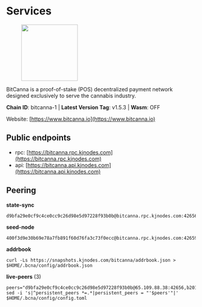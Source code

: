 # Services

<figure><img src="https://raw.githubusercontent.com/kj89/testnet_manuals/main/pingpub/logos/bitcanna.png" width="150" alt=""><figcaption></figcaption></figure>

BitCanna is a proof-of-stake (POS) decentralized payment network designed exclusively to serve the cannabis industry. 

**Chain ID**: bitcanna-1 | **Latest Version Tag**: v1.5.3 | **Wasm**: OFF

Website: [https://www.bitcanna.io](https://www.bitcanna.io)


## Public endpoints

* rpc: [https://bitcanna.rpc.kjnodes.com](https://bitcanna.rpc.kjnodes.com)
* api: [https://bitcanna.api.kjnodes.com](https://bitcanna.api.kjnodes.com)

## Peering

**state-sync**

```
d9bfa29e0cf9c4ce0cc9c26d98e5d97228f93b0b@bitcanna.rpc.kjnodes.com:42656
```

**seed-node**

```
400f3d9e30b69e78a7fb891f60d76fa3c73f0ecc@bitcanna.rpc.kjnodes.com:42659
```

**addrbook**
```
curl -Ls https://snapshots.kjnodes.com/bitcanna/addrbook.json > $HOME/.bcna/config/addrbook.json
```

**live-peers** (3)
```
peers="d9bfa29e0cf9c4ce0cc9c26d98e5d97228f93b0b@65.109.88.38:42656,b2010fecba7153f5ad3aa4e7aad08fd94ed826c9@52.9.185.28:26656,97e4468ac589eac505a800411c635b14511a61bb@144.76.239.25:26656"
sed -i 's|^persistent_peers *=.*|persistent_peers = "'$peers'"|' $HOME/.bcna/config/config.toml
```
